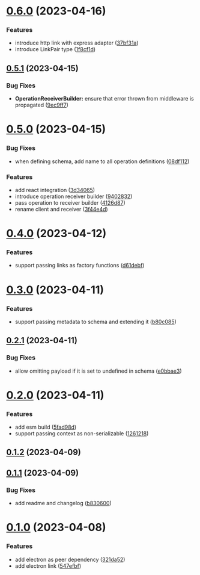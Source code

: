 # [0.6.0](https://github.com/TheUnderScorer/musubi/compare/electron-link-v0.5.1...electron-link-v0.6.0) (2023-04-16)


### Features

* introduce http link with express adapter ([37bf31a](https://github.com/TheUnderScorer/musubi/commit/37bf31ac14229944233ec18f55e3df3deb41596e))
* introduce LinkPair type ([1f8cf1d](https://github.com/TheUnderScorer/musubi/commit/1f8cf1d65c533f17eee7de905a23629f3731f0ec))

## [0.5.1](https://github.com/TheUnderScorer/musubi/compare/electron-link-v0.5.0...electron-link-v0.5.1) (2023-04-15)


### Bug Fixes

* **OperationReceiverBuilder:** ensure that error thrown from middleware is propagated ([9ec9ff7](https://github.com/TheUnderScorer/musubi/commit/9ec9ff7b29a49d36ed8590c2ec7de46cddbf8cdc))

# [0.5.0](https://github.com/TheUnderScorer/musubi/compare/electron-link-v0.4.0...electron-link-v0.5.0) (2023-04-15)


### Bug Fixes

* when defining schema, add name to all operation definitions ([08df112](https://github.com/TheUnderScorer/musubi/commit/08df112caffe6a2d4c13e65416c81178d4c1acb7))


### Features

* add react integration ([3d34065](https://github.com/TheUnderScorer/musubi/commit/3d34065c360633bbc5915779d4f2da26caadcfa0))
* introduce operation receiver builder ([9402832](https://github.com/TheUnderScorer/musubi/commit/9402832f88505f119397a5f310764e92162069b0))
* pass operation to receiver builder ([4126d87](https://github.com/TheUnderScorer/musubi/commit/4126d87e11be4064ef01731431e9024355fdf0a3))
* rename client and receiver ([3f44e4d](https://github.com/TheUnderScorer/musubi/commit/3f44e4dd124ae69a79525b8bd68f04f164358c31))

# [0.4.0](https://github.com/TheUnderScorer/musubi/compare/electron-link-v0.3.0...electron-link-v0.4.0) (2023-04-12)


### Features

* support passing links as factory functions ([d61debf](https://github.com/TheUnderScorer/musubi/commit/d61debf5631943506b681c23379e62ce13469c26))

# [0.3.0](https://github.com/TheUnderScorer/musubi/compare/electron-link-v0.2.1...electron-link-v0.3.0) (2023-04-11)


### Features

* support passing metadata to schema and extending it ([b80c085](https://github.com/TheUnderScorer/musubi/commit/b80c085ab33c69bddba5676bb600eebe0c2e0247))

## [0.2.1](https://github.com/TheUnderScorer/musubi/compare/electron-link-v0.2.0...electron-link-v0.2.1) (2023-04-11)


### Bug Fixes

* allow omitting payload if it is set to undefined in schema ([e0bbae3](https://github.com/TheUnderScorer/musubi/commit/e0bbae3a142d31faccc40c710af5b7e7d807c718))

# [0.2.0](https://github.com/TheUnderScorer/musubi/compare/electron-link-v0.1.2...electron-link-v0.2.0) (2023-04-11)


### Features

* add esm build ([5fad98d](https://github.com/TheUnderScorer/musubi/commit/5fad98d1d21e19c3c4da5415257f2d40160b3fb8))
* support passing context as non-serializable ([1261218](https://github.com/TheUnderScorer/musubi/commit/126121807c394a67f1adedb4f60e12c37051ee8d))

## [0.1.2](https://github.com/TheUnderScorer/musubi/compare/electron-link-v0.1.1...electron-link-v0.1.2) (2023-04-09)

## [0.1.1](https://github.com/TheUnderScorer/musubi/compare/electron-link-v0.1.0...electron-link-v0.1.1) (2023-04-09)


### Bug Fixes

* add readme and changelog ([b830600](https://github.com/TheUnderScorer/musubi/commit/b830600a0c55da9306ec2ef19b9a145641b0cea4))

# [0.1.0](https://github.com/TheUnderScorer/musubi/compare/electron-link-v0.0.1...electron-link-v0.1.0) (2023-04-08)


### Features

* add electron as peer dependency ([321da52](https://github.com/TheUnderScorer/musubi/commit/321da521699bef04176a41a77f39e6e6e74e945a))
* add electron link ([547efbf](https://github.com/TheUnderScorer/musubi/commit/547efbfe283e9a4e108cb550b574ce16eb93bff2))
